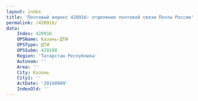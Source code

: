 ```yaml
---
layout: index
title: 'Почтовый индекс 420916: отделение почтовой связи Почты России'
permalink: /420916/
data:
    Index: 420916
    OPSName: Казань-ДТИ
    OPSType: ДТИ
    OPSSubm: 420100
    Region: 'Татарстан Республика'
    Autonom: ''
    Area: ''
    City: Казань
    City1: ''
    ActDate: '20160909'
    IndexOld: ''
---
```

